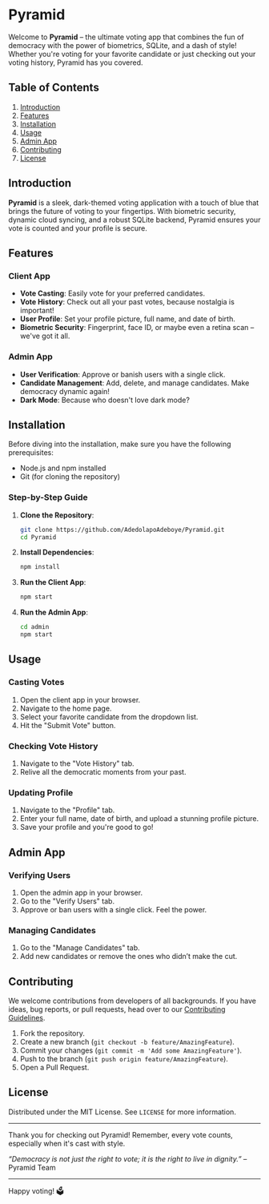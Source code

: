 # Pyramid

Welcome to **Pyramid** – the ultimate voting app that combines the fun of democracy with the power of biometrics, SQLite, and a dash of style! Whether you're voting for your favorite candidate or just checking out your voting history, Pyramid has you covered.

## Table of Contents

1. [Introduction](#introduction)
2. [Features](#features)
3. [Installation](#installation)
4. [Usage](#usage)
5. [Admin App](#admin-app)
6. [Contributing](#contributing)
7. [License](#license)

## Introduction

**Pyramid** is a sleek, dark-themed voting application with a touch of blue that brings the future of voting to your fingertips. With biometric security, dynamic cloud syncing, and a robust SQLite backend, Pyramid ensures your vote is counted and your profile is secure.

## Features

### Client App
- **Vote Casting**: Easily vote for your preferred candidates.
- **Vote History**: Check out all your past votes, because nostalgia is important!
- **User Profile**: Set your profile picture, full name, and date of birth.
- **Biometric Security**: Fingerprint, face ID, or maybe even a retina scan – we've got it all.

### Admin App
- **User Verification**: Approve or banish users with a single click.
- **Candidate Management**: Add, delete, and manage candidates. Make democracy dynamic again!
- **Dark Mode**: Because who doesn't love dark mode?

## Installation

Before diving into the installation, make sure you have the following prerequisites:

- Node.js and npm installed
- Git (for cloning the repository)

### Step-by-Step Guide

1. **Clone the Repository**:
    ```sh
    git clone https://github.com/AdedolapoAdeboye/Pyramid.git
    cd Pyramid
    ```

2. **Install Dependencies**:
    ```sh
    npm install
    ```

3. **Run the Client App**:
    ```sh
    npm start
    ```

4. **Run the Admin App**:
    ```sh
    cd admin
    npm start
    ```

## Usage

### Casting Votes
1. Open the client app in your browser.
2. Navigate to the home page.
3. Select your favorite candidate from the dropdown list.
4. Hit the "Submit Vote" button.

### Checking Vote History
1. Navigate to the "Vote History" tab.
2. Relive all the democratic moments from your past.

### Updating Profile
1. Navigate to the "Profile" tab.
2. Enter your full name, date of birth, and upload a stunning profile picture.
3. Save your profile and you're good to go!

## Admin App

### Verifying Users
1. Open the admin app in your browser.
2. Go to the "Verify Users" tab.
3. Approve or ban users with a single click. Feel the power.

### Managing Candidates
1. Go to the "Manage Candidates" tab.
2. Add new candidates or remove the ones who didn’t make the cut.

## Contributing

We welcome contributions from developers of all backgrounds. If you have ideas, bug reports, or pull requests, head over to our [Contributing Guidelines](CONTRIBUTING.md).

1. Fork the repository.
2. Create a new branch (`git checkout -b feature/AmazingFeature`).
3. Commit your changes (`git commit -m 'Add some AmazingFeature'`).
4. Push to the branch (`git push origin feature/AmazingFeature`).
5. Open a Pull Request.

## License

Distributed under the MIT License. See `LICENSE` for more information.

---

Thank you for checking out Pyramid! Remember, every vote counts, especially when it's cast with style.

*“Democracy is not just the right to vote; it is the right to live in dignity.”* – Pyramid Team

---
Happy voting! 🗳️
